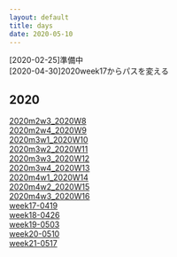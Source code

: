 ```yaml
---
layout: default
title: days
date: 2020-05-10
---
```


[2020-02-25]準備中<br>
[2020-04-30]2020week17からパスを変える
## 2020
[2020m2w3_2020W8](https://kidokun153.github.io/days/2020m2w3_2020W8)<br>
[2020m2w4_2020W9](https://kidokun153.github.io/days/2020m2w4_2020W9)<br>
[2020m3w1_2020W10](https://kidokun153.github.io/days/2020m3w1_2020W10)<br>
[2020m3w2_2020W11](https://kidokun153.github.io/days/2020m3w2_2020W11)<br>
[2020m3w3_2020W12](https://kidokun153.github.io/days/2020m3w3_2020W12)<br>
[2020m3w4_2020W13](https://kidokun153.github.io/days/2020m3w4_2020W13)<br>
[2020m4w1_2020W14](https://kidokun153.github.io/days/2020m4w1_2020W14)<br>
[2020m4w2_2020W15](https://kidokun153.github.io/days/2020m4w2_2020W15)<br>
[2020m4w3_2020W16](https://kidokun153.github.io/days/2020m4w3_2020W16)<br>
[week17-0419](https://kidokun153.github.io/days/2020/week17-0419)<br>
[week18-0426](https://kidokun153.github.io/days/2020/week18-0426)<br>
[week19-0503](https://kidokun153.github.io/days/2020/week19-0503)<br>
[week20-0510](https://kidokun153.github.io/days/2020/week20-0510)<br>
[week21-0517](https://kidokun153.github.io/days/2020/week21-0517)<br>